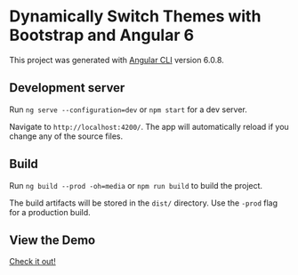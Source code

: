 # Dynamically Switch Themes with Bootstrap and Angular 6

This project was generated with [Angular CLI](https://github.com/angular/angular-cli) version 6.0.8.

## Development server

Run `ng serve --configuration=dev` or `npm start` for a dev server. 

Navigate to `http://localhost:4200/`. The app will automatically reload if you change any of the source files.

## Build

Run `ng build --prod -oh=media` or `npm run build` to build the project. 

The build artifacts will be stored in the `dist/` directory. Use the `-prod` flag for a production build.

## View the Demo

[Check it out!](https://maychan111.github.io/ng-multi-bootstrap-themes/)
